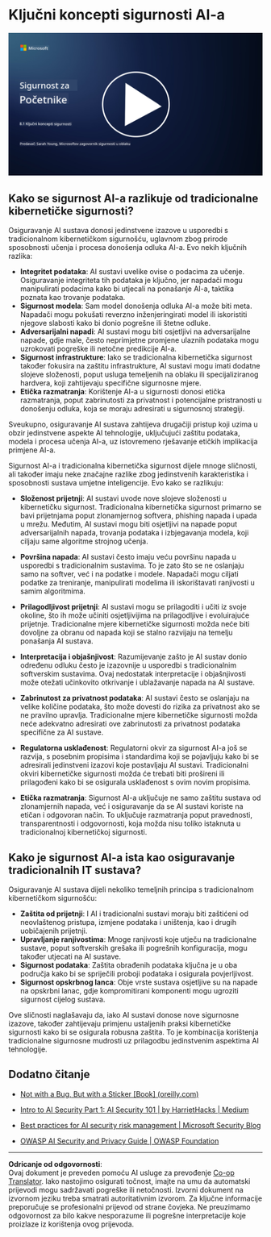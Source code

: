 <!--
CO_OP_TRANSLATOR_METADATA:
{
  "original_hash": "66b61d96936cf25d20fcb411d4ce5227",
  "translation_date": "2025-09-03T19:43:09+00:00",
  "source_file": "8.1 AI security key concepts.md",
  "language_code": "hr"
}
-->
# Ključni koncepti sigurnosti AI-a

[![Pogledajte video](../../translated_images/8-1_placeholder.00bf95633da13ca44348bde620f848337ccbd7ae4022459eab1df7f37421ba4e.hr.png)](https://learn-video.azurefd.net/vod/player?id=ba44f5f7-9b47-462f-9aa5-13e2b71f4998)

## Kako se sigurnost AI-a razlikuje od tradicionalne kibernetičke sigurnosti?

Osiguravanje AI sustava donosi jedinstvene izazove u usporedbi s tradicionalnom kibernetičkom sigurnošću, uglavnom zbog prirode sposobnosti učenja i procesa donošenja odluka AI-a. Evo nekih ključnih razlika:

-   **Integritet podataka**: AI sustavi uvelike ovise o podacima za učenje. Osiguravanje integriteta tih podataka je ključno, jer napadači mogu manipulirati podacima kako bi utjecali na ponašanje AI-a, taktika poznata kao trovanje podataka.
-   **Sigurnost modela**: Sam model donošenja odluka AI-a može biti meta. Napadači mogu pokušati reverzno inženjeringirati model ili iskoristiti njegove slabosti kako bi donio pogrešne ili štetne odluke.
-   **Adversarijalni napadi**: AI sustavi mogu biti osjetljivi na adversarijalne napade, gdje male, često neprimjetne promjene ulaznih podataka mogu uzrokovati pogreške ili netočne predikcije AI-a.
-   **Sigurnost infrastrukture**: Iako se tradicionalna kibernetička sigurnost također fokusira na zaštitu infrastrukture, AI sustavi mogu imati dodatne slojeve složenosti, poput usluga temeljenih na oblaku ili specijaliziranog hardvera, koji zahtijevaju specifične sigurnosne mjere.
-   **Etička razmatranja**: Korištenje AI-a u sigurnosti donosi etička razmatranja, poput zabrinutosti za privatnost i potencijalne pristranosti u donošenju odluka, koja se moraju adresirati u sigurnosnoj strategiji.

Sveukupno, osiguravanje AI sustava zahtijeva drugačiji pristup koji uzima u obzir jedinstvene aspekte AI tehnologije, uključujući zaštitu podataka, modela i procesa učenja AI-a, uz istovremeno rješavanje etičkih implikacija primjene AI-a.

Sigurnost AI-a i tradicionalna kibernetička sigurnost dijele mnoge sličnosti, ali također imaju neke značajne razlike zbog jedinstvenih karakteristika i sposobnosti sustava umjetne inteligencije. Evo kako se razlikuju:

- **Složenost prijetnji**: AI sustavi uvode nove slojeve složenosti u kibernetičku sigurnost. Tradicionalna kibernetička sigurnost primarno se bavi prijetnjama poput zlonamjernog softvera, phishing napada i upada u mrežu. Međutim, AI sustavi mogu biti osjetljivi na napade poput adversarijalnih napada, trovanja podataka i izbjegavanja modela, koji ciljaju same algoritme strojnog učenja.

- **Površina napada**: AI sustavi često imaju veću površinu napada u usporedbi s tradicionalnim sustavima. To je zato što se ne oslanjaju samo na softver, već i na podatke i modele. Napadači mogu ciljati podatke za treniranje, manipulirati modelima ili iskorištavati ranjivosti u samim algoritmima.

- **Prilagodljivost prijetnji**: AI sustavi mogu se prilagoditi i učiti iz svoje okoline, što ih može učiniti osjetljivijima na prilagodljive i evoluirajuće prijetnje. Tradicionalne mjere kibernetičke sigurnosti možda neće biti dovoljne za obranu od napada koji se stalno razvijaju na temelju ponašanja AI sustava.

- **Interpretacija i objašnjivost**: Razumijevanje zašto je AI sustav donio određenu odluku često je izazovnije u usporedbi s tradicionalnim softverskim sustavima. Ovaj nedostatak interpretacije i objašnjivosti može otežati učinkovito otkrivanje i ublažavanje napada na AI sustave.

- **Zabrinutost za privatnost podataka**: AI sustavi često se oslanjaju na velike količine podataka, što može dovesti do rizika za privatnost ako se ne pravilno upravlja. Tradicionalne mjere kibernetičke sigurnosti možda neće adekvatno adresirati ove zabrinutosti za privatnost podataka specifične za AI sustave.

- **Regulatorna usklađenost**: Regulatorni okvir za sigurnost AI-a još se razvija, s posebnim propisima i standardima koji se pojavljuju kako bi se adresirali jedinstveni izazovi koje postavljaju AI sustavi. Tradicionalni okviri kibernetičke sigurnosti možda će trebati biti prošireni ili prilagođeni kako bi se osigurala usklađenost s ovim novim propisima.

- **Etička razmatranja**: Sigurnost AI-a uključuje ne samo zaštitu sustava od zlonamjernih napada, već i osiguravanje da se AI sustavi koriste na etičan i odgovoran način. To uključuje razmatranja poput pravednosti, transparentnosti i odgovornosti, koja možda nisu toliko istaknuta u tradicionalnoj kibernetičkoj sigurnosti.

## Kako je sigurnost AI-a ista kao osiguravanje tradicionalnih IT sustava?

Osiguravanje AI sustava dijeli nekoliko temeljnih principa s tradicionalnom kibernetičkom sigurnošću:

-   **Zaštita od prijetnji**: I AI i tradicionalni sustavi moraju biti zaštićeni od neovlaštenog pristupa, izmjene podataka i uništenja, kao i drugih uobičajenih prijetnji.
-   **Upravljanje ranjivostima**: Mnoge ranjivosti koje utječu na tradicionalne sustave, poput softverskih grešaka ili pogrešnih konfiguracija, mogu također utjecati na AI sustave.
-   **Sigurnost podataka**: Zaštita obrađenih podataka ključna je u oba područja kako bi se spriječili proboji podataka i osigurala povjerljivost.
-   **Sigurnost opskrbnog lanca**: Obje vrste sustava osjetljive su na napade na opskrbni lanac, gdje kompromitirani komponenti mogu ugroziti sigurnost cijelog sustava.

Ove sličnosti naglašavaju da, iako AI sustavi donose nove sigurnosne izazove, također zahtijevaju primjenu ustaljenih praksi kibernetičke sigurnosti kako bi se osigurala robusna zaštita. To je kombinacija korištenja tradicionalne sigurnosne mudrosti uz prilagodbu jedinstvenim aspektima AI tehnologije.

## Dodatno čitanje

 - [Not with a Bug, But with a Sticker [Book] (oreilly.com)](https://www.oreilly.com/library/view/not-with-a/9781119883982/)
   
 - [Intro to AI Security Part 1: AI Security 101 | by HarrietHacks | Medium](https://medium.com/@harrietfarlow/intro-to-ai-security-part-1-ai-security-101-b8662a9efe5)
   
- [Best practices for AI security risk management | Microsoft Security Blog](https://www.microsoft.com/en-us/security/blog/2021/12/09/best-practices-for-ai-security-risk-management/?WT.mc_id=academic-96948-sayoung)
   
- [OWASP AI Security and Privacy Guide | OWASP Foundation](https://owasp.org/www-project-ai-security-and-privacy-guide/)

---

**Odricanje od odgovornosti**:  
Ovaj dokument je preveden pomoću AI usluge za prevođenje [Co-op Translator](https://github.com/Azure/co-op-translator). Iako nastojimo osigurati točnost, imajte na umu da automatski prijevodi mogu sadržavati pogreške ili netočnosti. Izvorni dokument na izvornom jeziku treba smatrati autoritativnim izvorom. Za ključne informacije preporučuje se profesionalni prijevod od strane čovjeka. Ne preuzimamo odgovornost za bilo kakve nesporazume ili pogrešne interpretacije koje proizlaze iz korištenja ovog prijevoda.